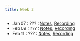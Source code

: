 ```yaml
---
title: Week 3
---
```


- Jan 07 : ???  : [Notes](#), [Recording](https://brown.hosted.panopto.com/Panopto/Pages/Viewer.aspx?id=e4c31182-a070-4f91-8909-ae2900f643db)
- Feb 09 : ??? : [Notes](#), [Recording](#)
- Feb 11 : ??? : [Notes](#), [Recording](#)
